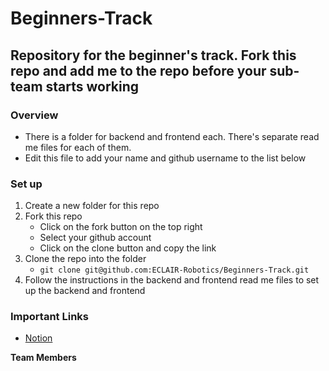# Beginners-Track
## Repository for the beginner's track. **Fork this repo and add me to the repo** before your sub-team starts working

### Overview
- There is a folder for backend and frontend each. There's separate read me files for each of them.
- Edit this file to add your name and github username to the list below

### Set up

1. Create a new folder for this repo
2. Fork this repo
    - Click on the fork button on the top right
    - Select your github account
    - Click on the clone button and copy the link
3. Clone the repo into the folder
    - `git clone git@github.com:ECLAIR-Robotics/Beginners-Track.git`
4. Follow the instructions in the backend and frontend read me files to set up the backend and frontend

### Important Links

- [Notion](https://befitting-galliform-d9c.notion.site/Teamspace-Home-55272a58604e4c698ee3448da03d4a08?pvs=4)

<INSERT LEAD NAME HERE>

**Team Members**
<INSERT NAME HERE>



